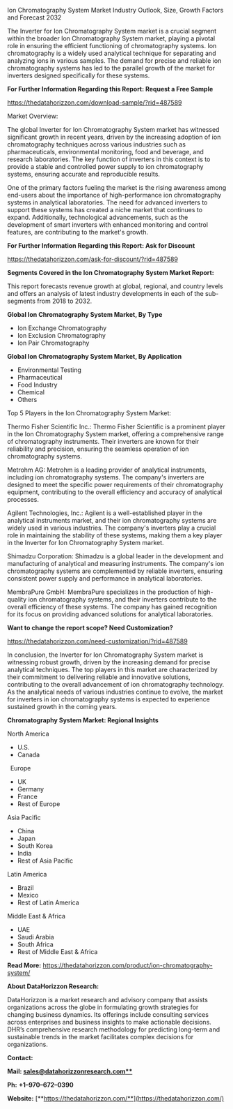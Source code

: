 ﻿Ion Chromatography System Market Industry Outlook, Size, Growth Factors and Forecast 2032

The Inverter for Ion Chromatography System market is a crucial segment within the broader Ion Chromatography System market, playing a pivotal role in ensuring the efficient functioning of chromatography systems. Ion chromatography is a widely used analytical technique for separating and analyzing ions in various samples. The demand for precise and reliable ion chromatography systems has led to the parallel growth of the market for inverters designed specifically for these systems.

**For Further Information Regarding this Report: Request a Free Sample**	

<https://thedatahorizzon.com/download-sample/?rid=487589>

Market Overview:

The global Inverter for Ion Chromatography System market has witnessed significant growth in recent years, driven by the increasing adoption of ion chromatography techniques across various industries such as pharmaceuticals, environmental monitoring, food and beverage, and research laboratories. The key function of inverters in this context is to provide a stable and controlled power supply to ion chromatography systems, ensuring accurate and reproducible results.

One of the primary factors fueling the market is the rising awareness among end-users about the importance of high-performance ion chromatography systems in analytical laboratories. The need for advanced inverters to support these systems has created a niche market that continues to expand. Additionally, technological advancements, such as the development of smart inverters with enhanced monitoring and control features, are contributing to the market's growth.

**For Further Information Regarding this Report: Ask for Discount**	

<https://thedatahorizzon.com/ask-for-discount/?rid=487589>

**Segments Covered in the Ion Chromatography System Market Report:**

This report forecasts revenue growth at global, regional, and country levels and offers an analysis of latest industry developments in each of the sub-segments from 2018 to 2032.

**Global Ion Chromatography System Market, By Type**

- Ion Exchange Chromatography
- Ion Exclusion Chromatography
- Ion Pair Chromatography

**Global Ion Chromatography System Market, By Application**

- Environmental Testing
- Pharmaceutical
- Food Industry
- Chemical
- Others

Top 5 Players in the Ion Chromatography System Market:

Thermo Fisher Scientific Inc.: Thermo Fisher Scientific is a prominent player in the Ion Chromatography System market, offering a comprehensive range of chromatography instruments. Their inverters are known for their reliability and precision, ensuring the seamless operation of ion chromatography systems.

Metrohm AG: Metrohm is a leading provider of analytical instruments, including ion chromatography systems. The company's inverters are designed to meet the specific power requirements of their chromatography equipment, contributing to the overall efficiency and accuracy of analytical processes.

Agilent Technologies, Inc.: Agilent is a well-established player in the analytical instruments market, and their ion chromatography systems are widely used in various industries. The company's inverters play a crucial role in maintaining the stability of these systems, making them a key player in the Inverter for Ion Chromatography System market.

Shimadzu Corporation: Shimadzu is a global leader in the development and manufacturing of analytical and measuring instruments. The company's ion chromatography systems are complemented by reliable inverters, ensuring consistent power supply and performance in analytical laboratories.

MembraPure GmbH: MembraPure specializes in the production of high-quality ion chromatography systems, and their inverters contribute to the overall efficiency of these systems. The company has gained recognition for its focus on providing advanced solutions for analytical laboratories.

**Want to change the report scope? Need Customization?**

<https://thedatahorizzon.com/need-customization/?rid=487589>

In conclusion, the Inverter for Ion Chromatography System market is witnessing robust growth, driven by the increasing demand for precise analytical techniques. The top players in this market are characterized by their commitment to delivering reliable and innovative solutions, contributing to the overall advancement of ion chromatography technology. As the analytical needs of various industries continue to evolve, the market for inverters in ion chromatography systems is expected to experience sustained growth in the coming years.

**Chromatography System Market: Regional Insights**

North America

- U.S.
- Canada

` `Europe

- UK
- Germany
- France
- Rest of Europe

Asia Pacific	

- China
- Japan
- South Korea
- India
- Rest of Asia Pacific

Latin America

- Brazil
- Mexico
- Rest of Latin America

Middle East & Africa

- UAE
- Saudi Arabia
- South Africa
- Rest of Middle East & Africa

**Read More:** <https://thedatahorizzon.com/product/ion-chromatography-system/>

**About DataHorizzon Research:**

DataHorizzon is a market research and advisory company that assists organizations across the globe in formulating growth strategies for changing business dynamics. Its offerings include consulting services across enterprises and business insights to make actionable decisions. DHR’s comprehensive research methodology for predicting long-term and sustainable trends in the market facilitates complex decisions for organizations.

**Contact:**

**Mail: [sales@datahorizzonresearch.com**](mailto:sales@datahorizzonresearch.com)**

**Ph:** **+1–970–672–0390**

**Website:** [**https://thedatahorizzon.com/**](https://thedatahorizzon.com/)


